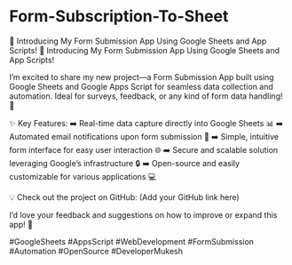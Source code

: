 # Form-Subscription-To-Sheet
📝 Introducing My Form Submission App Using Google Sheets and App Scripts!
📝 Introducing My Form Submission App Using Google Sheets and App Scripts!

I’m excited to share my new project—a Form Submission App built using Google Sheets and Google Apps Script for seamless data collection and automation. Ideal for surveys, feedback, or any kind of form data handling! 🚀

✨ Key Features:
➡️ Real-time data capture directly into Google Sheets 📊
➡️ Automated email notifications upon form submission 📩
➡️ Simple, intuitive form interface for easy user interaction 🌐
➡️ Secure and scalable solution leveraging Google’s infrastructure 🔒
➡️ Open-source and easily customizable for various applications 💻

💡 Check out the project on GitHub: (Add your GitHub link here)

I’d love your feedback and suggestions on how to improve or expand this app! 🌟

#GoogleSheets #AppsScript #WebDevelopment #FormSubmission #Automation #OpenSource #DeveloperMukesh
